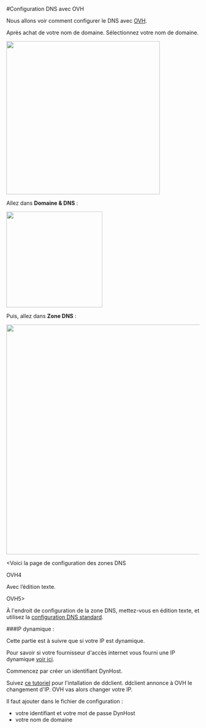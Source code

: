 #Configuration DNS avec OVH

Nous allons voir comment configurer le DNS avec [OVH](http://www.ovh.com).

Après achat de votre nom de domaine. Sélectionnez votre nom de domaine.

<img src="https://yunohost.org/images/OVH1_domain_select.png" width=400>

Allez dans **Domaine & DNS** :

<img src="https://yunohost.org/images/OVH2_domain_DNS.png" width=250>

Puis, allez dans **Zone DNS** :

<img src="https://yunohost.org/images/OVH3_zoneDNS.png" width=600>

<Voici la page de configuration des zones DNS

OVH4

Avec l’édition texte.

OVH5>

À l'endroit de configuration de la zone DNS, mettez-vous en édition texte, et utilisez la [configuration DNS standard](/dns_config_fr).

###IP dynamique :

Cette partie est à suivre que si votre IP est dynamique.

Pour savoir si votre fournisseur d'accès internet vous fourni une IP dynamique [voir ici](/isp_fr).

Commencez par créer un identifiant DynHost.

Suivez [ce tutoriel](http://blog.developpez.com/brutus/p6316/ubuntu/configurer_dynhost_ovh_avec_ddclient) pour l'intallation de ddclient.
ddclient annonce à OVH le changement d'IP. OVH vas alors changer votre IP.

Il faut ajouter dans le fichier de configuration :
* votre identifiant et votre mot de passe DynHost
* votre nom de domaine
